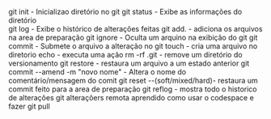 git init - Inicializao diretório no git 
git status - Exibe as informações do diretório  
git log - Exibe o histórico de alterações feitas
git add. - adiciona os arquivos na area de preparação
git ignore - Oculta um arquino na exibição do git
git commit - Submete o arquivo a alteração no git
touch - cria uma arquivo no diretorio
echo - executa uma ação
rm -rf .git - remove um diretório do versionamento
git restore - restaura um arquivo a um estado anterior
git commit --amend -m "novo nome" - Altera o nome do comentário/mensagem do comit
git reset --(soft/mixed/hard)- restaura um commit feito para a area de preparação
git reflog - mostra todo o historico de alterações git
alteraçõers remota
aprendido como usar o codespace e fazer git pull